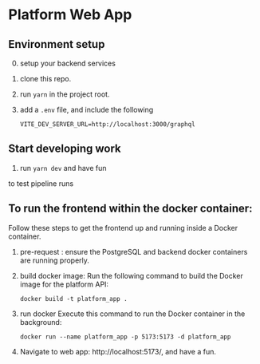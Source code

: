 # Platform Web App

## Environment setup

0. setup your backend services
1. clone this repo.
2. run `yarn` in the project root.
3. add a `.env` file, and include the following

    ```
    VITE_DEV_SERVER_URL=http://localhost:3000/graphql
    ```

## Start developing work

1. run `yarn dev` and have fun

to test pipeline runs

## To run the frontend within the docker container:

Follow these steps to get the frontend up and running inside a Docker container.

1. pre-request :
   ensure the PostgreSQL and backend docker containers are running properly.

2. build docker image:
   Run the following command to build the Docker image for the platform API:
   ```
   docker build -t platform_app .
   ```

3. run docker
   Execute this command to run the Docker container in the background:
   ```
   docker run --name platform_app -p 5173:5173 -d platform_app
   ```

4. Navigate to web app: http://localhost:5173/, and have a fun.
